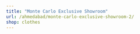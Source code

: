 ```yaml
---
title: "Monte Carlo Exclusive Showroom"
url: /ahmedabad/monte-carlo-exclusive-showroom-2/
shop: clothes
---
```

